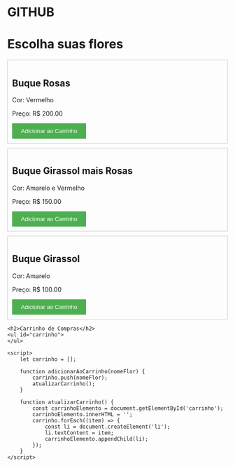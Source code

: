# GITHUB
<!DOCTYPE html>
<html lang="en">
<head>
    <meta charset="UTF-8">
    <meta name="viewport" content="width=device-width, initial-scale=1.0">
    <title>FLORICULTURA FERREIRA</title>
    <style>
        .flor {
            border: 1px solid #ccc;
            padding: 10px;
            margin-bottom: 10px;
        }
        button {
            background-color: #4CAF50;
            color: white;
            padding: 10px 20px;
            border: none;
            cursor: pointer;
        }
        button:hover {
            background-color: #45a049;
        }
    </style>
</head>
<body>
    <h1>Escolha suas flores</h1>
    <div class="flor" id="Buque Rosas">
        <h2>Buque Rosas</h2>
        <p>Cor: Vermelho</p>
        <p>Preço: R$ 200.00</p>
        <button onclick="adicionarAoCarrinho('RosaBuque Rosas')">Adicionar ao Carrinho</button>
    </div>
    <div class="flor" id="Buque Girassol mais Rosas">
        <h2>Buque Girassol mais Rosas</h2>
        <p>Cor: Amarelo e Vermelho</p>
        <p>Preço: R$ 150.00</p>
        <button onclick="adicionarAoCarrinho('Buque Girassol mais Rosas')">Adicionar ao Carrinho</button>
    </div>
    <div class="flor" id="Buque Girassol">
        <h2>Buque Girassol</h2>
        <p>Cor: Amarelo</p>
        <p>Preço: R$ 100.00</p>
        <button onclick="adicionarAoCarrinho('Buque Girassol')">Adicionar ao Carrinho</button>
    </div>
    
    <h2>Carrinho de Compras</h2>
    <ul id="carrinho">
    </ul>

    <script>
        let carrinho = [];

        function adicionarAoCarrinho(nomeFlor) {
            carrinho.push(nomeFlor);
            atualizarCarrinho();
        }

        function atualizarCarrinho() {
            const carrinhoElemento = document.getElementById('carrinho');
            carrinhoElemento.innerHTML = '';
            carrinho.forEach((item) => {
                const li = document.createElement('li');
                li.textContent = item;
                carrinhoElemento.appendChild(li);
            });
        }
    </script>
</body>
</html>
